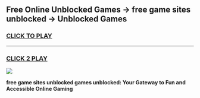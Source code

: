 
## Free Online Unblocked Games → free game sites unblocked → Unblocked Games
<h3>
<a href="https://premium.freeplayer.one?title=free_game_sites_unblocked&ref=21F">CLICK TO PLAY</a></h3>
<hr>

<h3>
<a href="https://premium.freeplayer.one?title=free_game_sites_unblocked&ref=21F">CLICK 2 PLAY</a>
  
</h3>

<a href="https://premium.freeplayer.one?title=free_game_sites_unblocked&ref=21F/"><img src="https://clearcache.store/games.png"></a>


**free game sites unblocked games unblocked: Your Gateway to Fun and Accessible Online Gaming**
